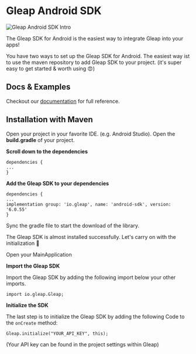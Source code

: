 # Gleap Android SDK

![Gleap Android SDK Intro](https://raw.githubusercontent.com/GleapSDK/iOS-SDK/main/imgs/gleapheader.png)

The Gleap SDK for Android is the easiest way to integrate Gleap into your apps!

You have two ways to set up the Gleap SDK for Android. The easiest way ist to use the maven repository to add Gleap SDK to your project.  (it's super easy to get started & worth using 😍)

## Docs & Examples

Checkout our [documentation](https://docs.gleap.io/android-sdk/customizations) for full reference.

## Installation with Maven

Open your project in your favorite IDE. (e.g. Android Studio). Open the **build.gradle** of your project.

**Scroll down to the dependencies**

```
dependencies {
...
}
```

**Add the Gleap SDK to your dependencies**

```
dependencies {
...
implementation group: 'io.gleap', name: 'android-sdk', version: '6.0.55'
}

```

Sync the gradle file to start the download of the library.

The Gleap SDK is almost installed successfully.
Let's carry on with the initialization 🎉

Open your MainApplication


**Import the Gleap SDK**

Import the Gleap SDK by adding the following import below your other imports.

```
import io.gleap.Gleap;
```

**Initialize the SDK**

The last step is to initialize the Gleap SDK by adding the following Code to the ```onCreate``` method:

```
Gleap.initialize("YOUR_API_KEY", this);
```

(Your API key can be found in the project settings within Gleap)
